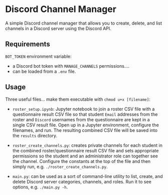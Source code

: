 # Discord Channel Manager

A simple Discord channel manager that allows you to create, delete, and list channels in a Discord server using the Discord API.

## Requirements

`BOT_TOKEN` environment variable:

- a Discord bot token with `MANAGE_CHANNELS` permissions....
- can be loaded from a `.env` file.

## Usage

Three useful files... make them executable with `chmod u+x [filename]`:

- `roster_setup.ipynb`: Jupyter notebook to join a roster CSV file with a questionnaire result CSV file so that student `Email` addresses from the roster and `Discord` usernames from the questionnaire are kept in a single CSV result file. Open up in a Jupyter environment, configure the filenames, and run. The resulting combined CSV file will be saved into the `results` directory.

- `roster_create_channels.py`: creates private channels for each student in the combined roster/questionnaire result CSV file and sets appropriate permissions so the student and an administrator role can together see the channel. Configure the constants at the top of the file and then simply run, e.g. `./roster_create_channels.py`.

- `main.py`: can be used as a sort of command-line utility to list, create, and delete Discord server categories, channels, and roles. Run it to see options, e.g. `./main.py -h`.

